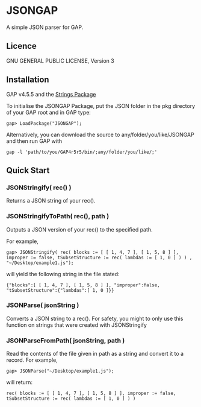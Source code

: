 JSONGAP
=======

A simple JSON parser for GAP.

Licence
-------

GNU GENERAL PUBLIC LICENSE, Version 3

Installation
------------

GAP v4.5.5 and the [Strings Package](https://github.com/andydrizen/Strings/)


To initialise the JSONGAP Package, put the JSON folder in the pkg directory of your GAP 
root and in GAP type:

`gap> LoadPackage("JSONGAP");`

Alternatively, you can download the source to any/folder/you/like/JSONGAP and then run GAP with

`gap -l 'path/to/you/GAP4r5r5/bin/;any/folder/you/like/;'`

Quick Start
-----------

### JSONStringify( rec() )

Returns a JSON string of your rec().

### JSONStringifyToPath( rec(), path )
		
Outputs a JSON version of your rec() to the specified path. 

For example,

    gap> JSONStringify( rec( blocks := [ [ 1, 4, 7 ], [ 1, 5, 8 ] ], improper := false, tSubsetStructure := rec( lambdas := [ 1, 0 ] ) ) , "~/Desktop/example1.js");

will yield the following string in the file stated:

    {"blocks":[ [ 1, 4, 7 ], [ 1, 5, 8 ] ], "improper":false, "tSubsetStructure":{"lambdas":[ 1, 0 ]}}
		
### JSONParse( jsonString )
		
Converts a JSON string to a rec(). For safety, you might to only use this function on strings that were created with JSONStringify

### JSONParseFromPath( jsonString, path )

Read the contents of the file given in path as a string and convert it to a record. For example,

    gap> JSONParse("~/Desktop/example1.js");

will return:

    rec( blocks := [ [ 1, 4, 7 ], [ 1, 5, 8 ] ], improper := false, tSubsetStructure := rec( lambdas := [ 1, 0 ] ) )
	
